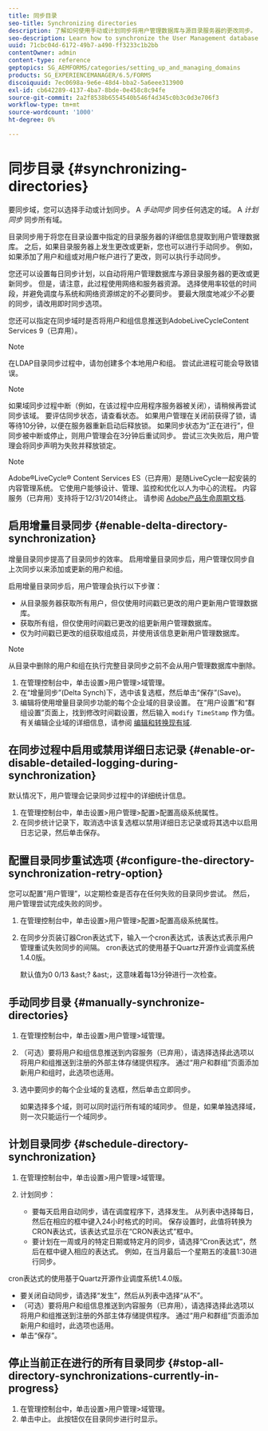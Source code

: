 ```yaml
---
title: 同步目录
seo-title: Synchronizing directories
description: 了解如何使用手动或计划同步将用户管理数据库与源目录服务器的更改同步。
seo-description: Learn how to synchronize the User Management database with changes to the source directory servers using manual or scheduled synchronization.
uuid: 71cbc04d-6172-49b7-a490-ff3233c1b2bb
contentOwner: admin
content-type: reference
geptopics: SG_AEMFORMS/categories/setting_up_and_managing_domains
products: SG_EXPERIENCEMANAGER/6.5/FORMS
discoiquuid: 7ec0698a-9e6e-48d4-bba2-5a6eee313900
exl-id: cb642289-4137-4ba7-8bde-0e458c8c94fe
source-git-commit: 2a2f8538b6554540b546f4d345c0b3c0d3e706f3
workflow-type: tm+mt
source-wordcount: '1000'
ht-degree: 0%

---
```


# 同步目录 {#synchronizing-directories}

要同步域，您可以选择手动或计划同步。 A *手动同步* 同步任何选定的域。 A *计划同步* 同步所有域。

目录同步用于将您在目录设置中指定的目录服务器的详细信息提取到用户管理数据库。 之后，如果目录服务器上发生更改或更新，您也可以进行手动同步。 例如，如果添加了用户和组或对用户帐户进行了更改，则可以执行手动同步。

您还可以设置每日同步计划，以自动将用户管理数据库与源目录服务器的更改或更新同步。 但是，请注意，此过程使用网络和服务器资源。 选择使用率较低的时间段，并避免调度与系统和网络资源绑定的不必要同步。 要最大限度地减少不必要的同步，请改用即时同步选项。

您还可以指定在同步域时是否将用户和组信息推送到AdobeLiveCycleContent Services 9（已弃用）。

>[!NOTE]
>
>在LDAP目录同步过程中，请勿创建多个本地用户和组。 尝试此进程可能会导致错误。

>[!NOTE]
>
>如果域同步过程中断（例如，在该过程中应用程序服务器被关闭），请稍候再尝试同步该域。 要评估同步状态，请查看状态。 如果用户管理在关闭前获得了锁，请等待10分钟，以便在服务器重新启动后释放锁。 如果同步状态为“正在进行”，但同步被中断或停止，则用户管理会在3分钟后重试同步。 尝试三次失败后，用户管理会将同步声明为失败并释放锁定。

>[!NOTE]
>
>Adobe®LiveCycle® Content Services ES（已弃用）是随LiveCycle一起安装的内容管理系统。 它使用户能够设计、管理、监控和优化以人为中心的流程。 内容服务（已弃用）支持将于12/31/2014终止。 请参阅 [Adobe产品生命周期文档](https://www.adobe.com/support/products/enterprise/eol/eol_matrix.html).

## 启用增量目录同步 {#enable-delta-directory-synchronization}

增量目录同步提高了目录同步的效率。 启用增量目录同步后，用户管理仅同步自上次同步以来添加或更新的用户和组。

启用增量目录同步后，用户管理会执行以下步骤：

* 从目录服务器获取所有用户，但仅使用时间戳已更改的用户更新用户管理数据库。
* 获取所有组，但仅使用时间戳已更改的组更新用户管理数据库。
* 仅为时间戳已更改的组获取组成员，并使用该信息更新用户管理数据库。

>[!NOTE]
>
>从目录中删除的用户和组在执行完整目录同步之前不会从用户管理数据库中删除。

1. 在管理控制台中，单击设置>用户管理>域管理。
1. 在“增量同步”(Delta Synch)下，选中该复选框，然后单击“保存”(Save)。
1. 编辑将使用增量目录同步功能的每个企业域的目录设置。 在“用户设置”和“群组设置”页面上，找到修改时间戳设置，然后输入 `modify TimeStamp` 作为值。 有关编辑企业域的详细信息，请参阅 [编辑和转换现有域](/help/forms/using/admin-help/editing-converting-existing-domains.md#editing-and-converting-existing-domains).

## 在同步过程中启用或禁用详细日志记录 {#enable-or-disable-detailed-logging-during-synchronization}

默认情况下，用户管理会记录同步过程中的详细统计信息。

1. 在管理控制台中，单击设置>用户管理>配置>配置高级系统属性。
1. 在同步统计记录下，取消选中该复选框以禁用详细日志记录或将其选中以启用日志记录，然后单击保存。

## 配置目录同步重试选项 {#configure-the-directory-synchronization-retry-option}

您可以配置“用户管理”，以定期检查是否存在任何失败的目录同步尝试。 然后，用户管理尝试完成失败的同步。

1. 在管理控制台中，单击设置>用户管理>配置>配置高级系统属性。
1. 在同步分页装订器Cron表达式下，输入一个cron表达式，该表达式表示用户管理重试失败同步的间隔。 cron表达式的使用基于Quartz开源作业调度系统1.4.0版。

   默认值为0 0/13 &amp;ast;? &amp;ast;，这意味着每13分钟进行一次检查。

## 手动同步目录 {#manually-synchronize-directories}

1. 在管理控制台中，单击设置>用户管理>域管理。
1. （可选）要将用户和组信息推送到内容服务（已弃用），请选择选择此选项以将用户和组推送到注册的外部主体存储提供程序。 通过“用户和群组”页面添加新用户和组时，此选项也适用。
1. 选中要同步的每个企业域的复选框，然后单击立即同步。

   如果选择多个域，则可以同时运行所有域的域同步。 但是，如果单独选择域，则一次只能运行一个域同步。

## 计划目录同步 {#schedule-directory-synchronization}

1. 在管理控制台中，单击设置>用户管理>域管理。
1. 计划同步：

   * 要每天启用自动同步，请在调度程序下，选择发生。 从列表中选择每日，然后在相应的框中键入24小时格式的时间。 保存设置时，此值将转换为CRON表达式，该表达式显示在“CRON表达式”框中。
   * 要计划在一周或月的特定日期或特定月的同步，请选择“Cron表达式”，然后在框中键入相应的表达式。 例如，在当月最后一个星期五的凌晨1:30进行同步。

cron表达式的使用基于Quartz开源作业调度系统1.4.0版。

* 要关闭自动同步，请选择“发生”，然后从列表中选择“从不”。
* （可选）要将用户和组信息推送到内容服务（已弃用），请选择选择此选项以将用户和组推送到注册的外部主体存储提供程序。 通过“用户和群组”页面添加新用户和组时，此选项也适用。
* 单击“保存”。

## 停止当前正在进行的所有目录同步 {#stop-all-directory-synchronizations-currently-in-progress}

1. 在管理控制台中，单击设置>用户管理>域管理。
1. 单击中止。 此按钮仅在目录同步进行时显示。
